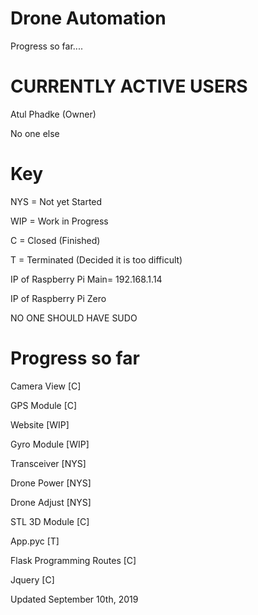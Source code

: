# Drone Automation
Progress so far....
# CURRENTLY ACTIVE USERS

  Atul Phadke (Owner)
  
  No one else

# Key
  NYS = Not yet Started
  
  WIP = Work in Progress
  
  C = Closed (Finished)
  
  T = Terminated (Decided it is too difficult)
  
  IP of Raspberry Pi Main= 192.168.1.14
  
  IP of Raspberry Pi Zero
  
  NO ONE SHOULD HAVE SUDO
  
# Progress so far

  Camera View [C]
  
  GPS Module [C]
  
  Website [WIP]
  
  Gyro Module [WIP]
  
  Transceiver [NYS]
  
  Drone Power [NYS]
  
  Drone Adjust [NYS]
  
  STL 3D Module [C]
  
  App.pyc [T]
  
  Flask Programming Routes [C]
  
  Jquery [C]
  
  Updated September 10th, 2019


